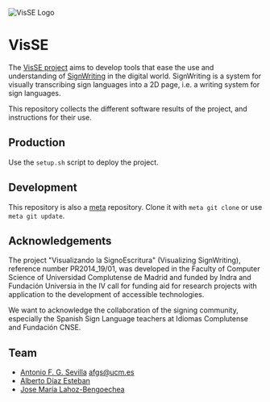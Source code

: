 ![VisSE Logo](https://www.ucm.es/visse/file/logo_visse_color/?ver)

# VisSE

The [VisSE project](https://www.ucm.es/visse) aims to develop tools that ease
the use and understanding of [SignWriting](https://signwriting.org/) in the
digital world. SignWriting is a system for visually transcribing sign languages
into a 2D page, i.e. a writing system for sign languages.

This repository collects the different software results of the project, and
instructions for their use.

## Production

Use the `setup.sh` script to deploy the project.

## Development

This repository is also a [meta](https://github.com/mateodelnorte/meta)
repository. Clone it with `meta git clone` or use `meta git update`.

## Acknowledgements

The project "Visualizando la SignoEscritura" (Visualizing SignWriting),
reference number PR2014_19/01, was developed in the Faculty of Computer Science
of Universidad Complutense de Madrid and funded by Indra and Fundación Universia
in the IV call for funding aid for research projects with application to the
development of accessible technologies.

We want to acknowledge the collaboration of the signing community, especially
the Spanish Sign Language teachers at Idiomas Complutense and Fundación CNSE.

## Team

- [Antonio F. G. Sevilla](https://github.com/agarsev) <afgs@ucm.es>
- [Alberto Díaz Esteban](https://www.ucm.es/directorio?id=20069)
- [Jose María Lahoz-Bengoechea](https://ucm.es/lengespyteoliter/cv-lahoz-bengoechea-jose-maria)
